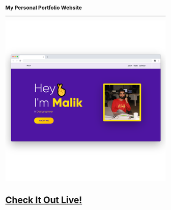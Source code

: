 ### My Personal Portfolio Website

<hr>

<a href="https://malikbagwala.dev">
<img src="https://github.com/MalikBagwala/creative-malik-portfolio/blob/master/assets/thumbnail.png"></a>

<a href="https://malikbagwala.dev"><h1> Check It Out Live!</a>
